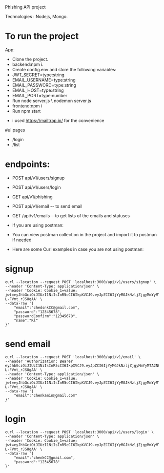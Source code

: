
Phishing API project

Technologies : Nodejs, Mongo.

# To run the project


App:

- Clone the project.
- backend:npm i.
- Create config.env and store the following variables:
- JWT_SECRET=type:string
- EMAIL_USERNAME=type:string
- EMAIL_PASSWORD=type:string
- EMAIL_HOST=type:string
- EMAIL_PORT=type:number
- Run node server.js  \ nodemon server.js
- frontend:npm i 
- Run npm start


* i used https://mailtrap.io/ for the convenience

#ui pages
- /login
- /list

# endpoints:
- POST api/v1/users/signup
- POST api/v1/users/login
- GET api/v1/phishing
- POST api/v1/email -- to send email
- GET /api/v1/emails --to get lists of the emails and statuses
- If you are using postman:
- You can view postman collection in the project and import it to postman if needed

- Here are some Curl examples in case you are not using postman:

# signup
```
curl --location --request POST 'localhost:3000/api/v1/users/signup' \
--header 'Content-Type: application/json' \
--header 'Cookie: Cookie_1=value; jwt=eyJhbGciOiJIUzI1NiIsInR5cCI6IkpXVCJ9.eyJpZCI6IjYyMGJkNzljZjgyMmYyMTA2NGU2YTc3OCIsImlhdCI6MTY0NDk0MzI2MSwiZXhwIjoxNjUyNzE5MjYxfQ.nAp2lTf0R5SiizDLTmZFRjY2GkdQ-L-FVmt_rJS8gAA' \
--data-raw '{
    "email":"chedsnkCC@gmail.com",
    "password":"12345678",
    "passwordConfirm":"12345678",
    "name":"Kl"
}'
```
# send email
```
curl --location --request POST 'localhost:3000/api/v1/email' \
--header 'Authorization: Bearer eyJhbGciOiJIUzI1NiIsInR5cCI6IkpXVCJ9.eyJpZCI6IjYyMGJkNzljZjgyMmYyMTA2NGU2YTc3OCIsImlhdCI6MTY0NDk0MzI2MSwiZXhwIjoxNjUyNzE5MjYxfQ.nAp2lTf0R5SiizDLTmZFRjY2GkdQ-L-FVmt_rJS8gAA' \
--header 'Content-Type: application/json' \
--header 'Cookie: Cookie_1=value; jwt=eyJhbGciOiJIUzI1NiIsInR5cCI6IkpXVCJ9.eyJpZCI6IjYyMGJkNzljZjgyMmYyMTA2NGU2YTc3OCIsImlhdCI6MTY0NDk0MzI2MSwiZXhwIjoxNjUyNzE5MjYxfQ.nAp2lTf0R5SiizDLTmZFRjY2GkdQ-L-FVmt_rJS8gAA' \
--data-raw '{
    "email":"chenkamin@gmail.com"
}'
```
# login
```
curl --location --request POST 'localhost:3000/api/v1/users/login' \
--header 'Content-Type: application/json' \
--header 'Cookie: Cookie_1=value; jwt=eyJhbGciOiJIUzI1NiIsInR5cCI6IkpXVCJ9.eyJpZCI6IjYyMGJkNzljZjgyMmYyMTA2NGU2YTc3OCIsImlhdCI6MTY0NDk0MzI2MSwiZXhwIjoxNjUyNzE5MjYxfQ.nAp2lTf0R5SiizDLTmZFRjY2GkdQ-L-FVmt_rJS8gAA' \
--data-raw '{
    "email":"chenkCC@gmail.com",
    "password":"12345678"
}'
```
